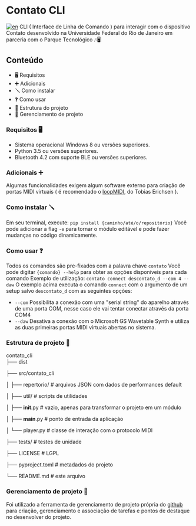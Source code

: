 # Contato CLI
[![en](https://img.shields.io/badge/lang-en-red.svg)](README.en.md)
CLI ( Interface de Linha de Comando ) para interagir com o dispositivo Contato desenvolvido na Universidade Federal do Rio de Janeiro em parceria com o Parque Tecnológico 🎶🖥️ 

## Conteúdo
* 🖥️ Requisitos
* ➕ Adicionais
* 🪛 Como instalar 
* ❓ Como usar
* 📁 Estrutura do projeto
* 📌 Gerenciamento de projeto

### Requisitos 🖥️
* Sistema operacional Windows 8 ou versões superiores.
* Python 3.5 ou versões superiores.
* Bluetooth 4.2 com suporte BLE ou versões superiores.

### Adicionais ➕
Algumas funcionalidades exigem algum software externo para criação de portas MIDI virtuais ( é recomendado o [loopMIDI](https://www.tobias-erichsen.de/software/loopmidi.html), do Tobias Erichsen ).

### Como instalar 🪛
Em seu terminal, execute:
`pip install {caminho/até/o/repositório}`
Você pode adicionar a flag `-e` para tornar o módulo editável e pode fazer mudanças no código dinamicamente.

### Como usar ❓
Todos os comandos são pre-fixados com a palavra chave `contato`
Você pode digitar `{comando} --help` para obter as opções disponíveis para cada comando
Exemplo de utilização:
`contato connect descontato_d --com 4 --daw`
O exemplo acima executa o comando `connect` com o argumento de um setup salvo `descontato_d` com as seguintes opções: 
* `--com` Possibilita a conexão com uma "serial string" do aparelho através de uma porta COM, nesse caso ele vai tentar conectar através da porta COM4
* `--daw` Desativa a conexão com o Microsoft GS Wavetable Synth e utiliza as duas primeiras portas MIDI virtuais abertas no sistema.

### Estrutura de projeto 📁 

contato_cli  
├── dist

├── src/contato_cli

│ ├── repertorio/ # arquivos JSON com dados de performances default

│ ├── util/ # scripts de utilidades

│ ├── __init__.py # vazio, apenas para transformar o projeto em um módulo

│ ├── __main__.py # ponto de entrada da aplicação

│ └── player.py # classe de interação com o protocolo MIDI

├── tests/ # testes de unidade 

├── LICENSE # LGPL

├── pyproject.toml # metadados do projeto

└── README.md # este arquivo

### Gerenciamento de projeto 📌
Foi utilizado a ferramenta de gerenciamento de projeto própria do [github](https://github.com/users/partitura-encenada/projects/2) para criação, gerenciamento e associação de tarefas e pontos de destaque no desenvolver do projeto.



